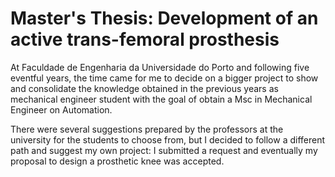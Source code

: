 # Master's Thesis: Development of an active trans-femoral prosthesis

At Faculdade de Engenharia da Universidade do Porto and following five eventful years, the time came for me to decide on a bigger project to show and consolidate the knowledge obtained in the previous years as mechanical engineer student with the goal of obtain a Msc in Mechanical Engineer on Automation.

There were several suggestions prepared by the professors at the university for the students to choose from, but I decided to follow a different path and suggest my own project: I submitted a request and eventually my proposal to design a prosthetic knee was accepted.
